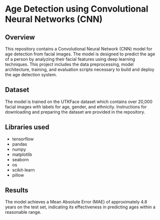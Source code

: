 # Age Detection using Convolutional Neural Networks (CNN)
## Overview
This repository contains a Convolutional Neural Network (CNN) model for age detection from facial images. The model is designed to predict the age of a person by analyzing their facial features using deep learning techniques. This project includes the data preprocessing, model architecture, training, and evaluation scripts necessary to build and deploy the age detection system.
## Dataset
The model is trained on the UTKFace dataset which contains over 20,000 facial images with labels for age, gender, and ethnicity. Instructions for downloading and preparing the dataset are provided in the repository.
## Libraries used
- tensorflow
- pandas
- numpy
- matplotlib
- seaborn
- os
- scikit-learn
- pillow
## Results
The model achieves a Mean Absolute Error (MAE) of approximately 4.8 years on the test set, indicating its effectiveness in predicting ages within a reasonable range.

